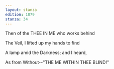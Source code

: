 ```yaml
---
layout: stanza
edition: 1879
stanza: 34
---
```


Then of the THEE IN ME who works behind

The Veil, I lifted up my hands to find

A lamp amid the Darkness; and I heard,

As from Without--"THE ME WITHIN THEE BLIND!"